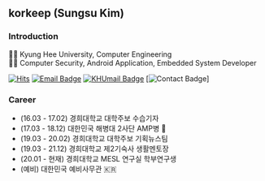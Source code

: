 ## korkeep (Sungsu Kim)
### Introduction
👨‍🎓 Kyung Hee University, Computer Engineering  
👨‍💻 Computer Security, Android Application, Embedded System Developer  

[![Hits](https://hits.seeyoufarm.com/api/count/incr/badge.svg?url=https%3A%2F%2Fgithub.com%2Fkorkeep&count_bg=%234867F5&title_bg=%2375AAFF&icon=&icon_color=%235C3F3F&title=VISIT&edge_flat=false)](https://hits.seeyoufarm.com)
[![Email Badge](https://img.shields.io/badge/Email-09ce20?style=flat-square&link=mailto:korkeep@naver.com)](mailto:korkeep@naver.com)
[![KHUmail Badge](https://img.shields.io/badge/KHUmail-ae0236?style=flat-square&link=mailto:korkeep@khu.ac.kr)](mailto:korkeep@khu.ac.kr)
[![Contact Badge](https://img.shields.io/badge/Contact-010--4768--3439-yellow)]

### Career
- (16.03 - 17.02) 경희대학교 대학주보 수습기자
- (17.03 - 18.12) 대한민국 해병대 2사단 AMP병 💂
- (19.03 - 20.02) 경희대학교 대학주보 기획뉴스팀
- (19.03 - 21.12) 경희대학교 제2기숙사 생활멘토장
- (20.01 - 현재) 경희대학교 MESL 연구실 학부연구생
- (예비) 대한민국 예비사무관 🇰🇷

<!--
  **korkeep/korkeep** is a ✨ _special_ ✨ repository because its `README.md` (this file) appears on your GitHub profile.
  Here are some ideas to get you started:
  - 🔭 I’m currently working on ...
  - 🌱 I’m currently learning ...
  - 👯 I’m looking to collaborate on ...
  - 🤔 I’m looking for help with ...
  - 💬 Ask me about ...
  - 📫 How to reach me: ...
  - 😄 Pronouns: ...
  - ⚡ Fun fact: ...
-->
